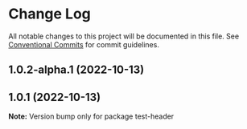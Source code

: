 # Change Log

All notable changes to this project will be documented in this file.
See [Conventional Commits](https://conventionalcommits.org) for commit guidelines.

## 1.0.2-alpha.1 (2022-10-13)

## 1.0.1 (2022-10-13)

**Note:** Version bump only for package test-header
